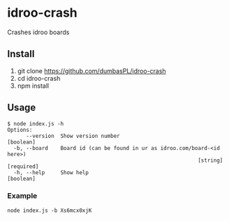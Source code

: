 # idroo-crash
Crashes idroo boards

## Install
1. git clone https://github.com/dumbasPL/idroo-crash
2. cd idroo-crash
3. npm install

## Usage
```
$ node index.js -h
Options:
      --version  Show version number                                   [boolean]
  -b, --board    Board id (can be found in ur as idroo.com/board-<id here>)
                                                             [string] [required]
  -h, --help     Show help                                             [boolean]
```
### Example
`node index.js -b Xs6mcx0xjK`
